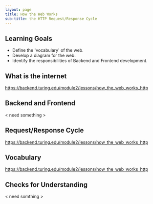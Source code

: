 ```yaml
---
layout: page
title: How the Web Works
sub-title: the HTTP Request/Response Cycle
---
```


## Learning Goals
* Define the 'vocabulary' of the web.
* Develop a diagram for the web.
* Identify the responsibilities of Backend and Frontend development.

## What is the internet

https://backend.turing.edu/module2/lessons/how_the_web_works_http

## Backend and Frontend

< need something >

## Request/Response Cycle
https://backend.turing.edu/module2/lessons/how_the_web_works_http

## Vocabulary

https://backend.turing.edu/module2/lessons/how_the_web_works_http

## Checks for Understanding
 < need somthing >
